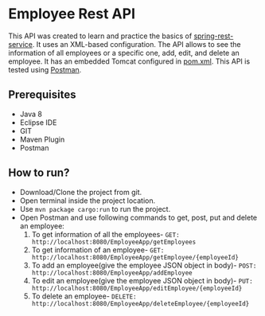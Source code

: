 # Employee Rest API
This API was created to learn and practice the basics of [spring-rest-service](https://spring.io/guides/gs/rest-service/). It uses an XML-based configuration.
The API allows to see the information of all employees or a specific one, add, edit, and delete an employee. 
It has an embedded Tomcat configured in [pom.xml](https://github.com/DhwaniSondhi/EmployeeAPI/blob/master/pom.xml).
This API is tested using [Postman](https://www.postman.com/).

## Prerequisites
- Java 8
- Eclipse IDE
- GIT
- Maven Plugin
- Postman

## How to run?
- Download/Clone the project from git.
- Open terminal inside the project location.
- Use <code>mvn package cargo:run</code> to run the project.
- Open Postman and use following commands to get, post, put and delete an employee:<br/>
  1. To get information of all the employees- <code>GET: http://localhost:8080/EmployeeApp/getEmployees</code>
  2. To get information of an employee- <code>GET: http://localhost:8080/EmployeeApp/getEmployee/{employeeId}</code>
  3. To add an employee(give the employee JSON object in body)- <code>POST: http://localhost:8080/EmployeeApp/addEmployee</code>
  4. To edit an employee(give the employee JSON object in body)- <code>PUT: http://localhost:8080/EmployeeApp/editEmployee/{employeeId}</code>
  5. To delete an employee- <code>DELETE: http://localhost:8080/EmployeeApp/deleteEmployee/{employeeId}</code>
